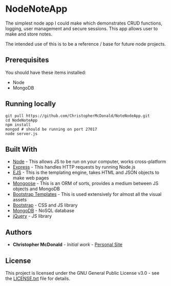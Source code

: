 # NodeNoteApp

The simplest node app I could make which demonstrates CRUD functions, logging, user management and secure sessions. This app allows user to make and store notes.

The intended use of this is to be a reference / base for future node projects.

## Prerequisites

You should have these items installed:
- Node
- MongoDB

## Running locally

```
git pull https://github.com/ChristopherMcDonald/NoteNodeApp.git
cd NodeNoteApp
npm install
mongod # should be running on port 27017
node server.js
```

## Built With

* [Node](https://nodejs.org/en/) - This allows JS to be run on your computer, works cross-platform
* [Express](https://expressjs.com) - This handles HTTP requests by running Node.js
* [EJS](https://ejs.co) - This is the templating engine, takes HTML and JSON objects to make web pages
* [Mongoose](https://mongoosejs.com) - This is an ORM of sorts, provides a medium between JS objects and MongoDB
* [Bootstrap Templates](https://startbootstrap.com/themes/) - This is used extensively for almost all the visual assets
* [Bootstrap](https://getbootstrap.com) - CSS and JS library
* [MongoDB](https://www.mongodb.com) - NoSQL database
* [jQuery](https://jquery.com) - JS library

## Authors

* **Christopher McDonald** - *Initial work* - [Personal Site](https://christophermcdonald.me)

## License

This project is licensed under the GNU General Public License v3.0 - see the [LICENSE.txt](LICENSE.txt) file for details.
